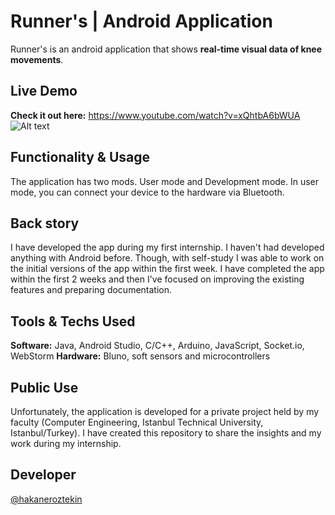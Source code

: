 # Runner's | Android Application
Runner's is an android application that shows **real-time visual data of knee movements**.

## Live Demo
**Check it out here:** https://www.youtube.com/watch?v=xQhtbA6bWUA
![Alt text](https://img.youtube.com/vi/xQhtbA6bWUA/0.jpg)

## Functionality & Usage
The application has two mods. User mode and Development mode. In user mode, you can connect your device to the hardware via Bluetooth. 

## Back story
I have developed the app during my first internship. I haven't had developed anything with Android before. Though, with self-study I was able to work on the initial versions of the app within the first week. I have completed the app within the first 2 weeks and then I've focused on improving the existing features and preparing documentation.

## Tools & Techs Used
**Software:** Java, Android Studio, C/C++, Arduino, JavaScript, Socket.io, WebStorm
**Hardware:** Bluno, soft sensors and microcontrollers

## Public Use
Unfortunately, the application is developed for a private project held by my faculty (Computer Engineering, Istanbul Technical University, Istanbul/Turkey). I have created this repository to share the insights and my work during my internship.

## Developer
[@hakaneroztekin](www.github.com/hakaneroztekin)




